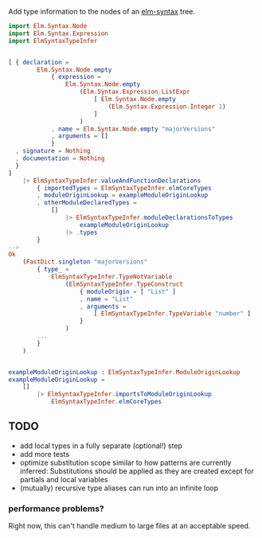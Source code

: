 Add type information to the nodes
of an [elm-syntax](https://dark.elm.dmy.fr/packages/stil4m/elm-syntax/latest/) tree.

```elm
import Elm.Syntax.Node
import Elm.Syntax.Expression
import ElmSyntaxTypeInfer


[ { declaration =
        Elm.Syntax.Node.empty
            { expression =
                Elm.Syntax.Node.empty
                    (Elm.Syntax.Expression.ListExpr
                        [ Elm.Syntax.Node.empty
                            (Elm.Syntax.Expression.Integer 1)
                        ]
                    )
            , name = Elm.Syntax.Node.empty "majorVersions"
            , arguments = []
            }
  , signature = Nothing
  , documentation = Nothing
  }
]
    |> ElmSyntaxTypeInfer.valueAndFunctionDeclarations
        { importedTypes = ElmSyntaxTypeInfer.elmCoreTypes
        , moduleOriginLookup = exampleModuleOriginLookup
        , otherModuleDeclaredTypes =
            []
                |> ElmSyntaxTypeInfer.moduleDeclarationsToTypes
                    exampleModuleOriginLookup
                |> .types
        }
-->
Ok
    (FastDict.singleton "majorVersions"
        { type_ =
            ElmSyntaxTypeInfer.TypeNotVariable
                (ElmSyntaxTypeInfer.TypeConstruct
                    { moduleOrigin = [ "List" ]
                    , name = "List"
                    , arguments =
                        [ ElmSyntaxTypeInfer.TypeVariable "number" ]
                    }
                )
        ...
        }
    )


exampleModuleOriginLookup : ElmSyntaxTypeInfer.ModuleOriginLookup
exampleModuleOriginLookup =
    []
        |> ElmSyntaxTypeInfer.importsToModuleOriginLookup
            ElmSyntaxTypeInfer.elmCoreTypes
```

## TODO

-   add local types in a fully separate (optional!) step
-   add more tests
-   optimize substitution scope similar to how patterns are currently inferred:
    Substitutions should be applied as they are created except for partials and local variables
-   (mutually) recursive type aliases can run into an infinite loop

### performance problems?

Right now, this can't handle medium to large files at an acceptable speed.
